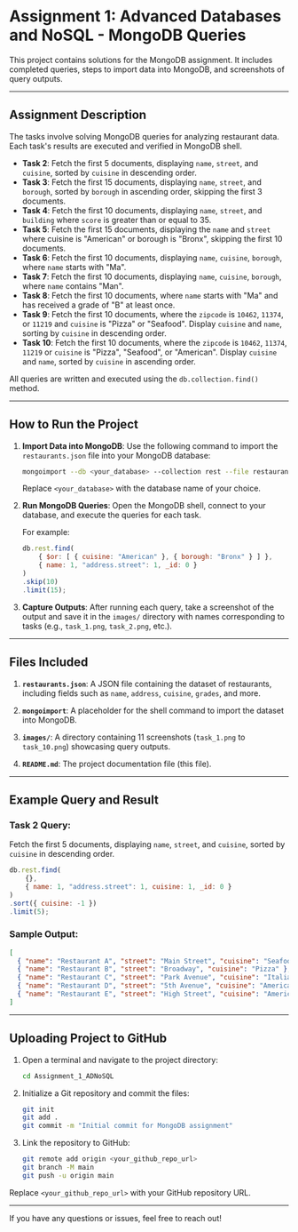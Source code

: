 # Assignment 1: Advanced Databases and NoSQL - MongoDB Queries

This project contains solutions for the MongoDB assignment. It includes completed queries, steps to import data into MongoDB, and screenshots of query outputs.

---

## Assignment Description

The tasks involve solving MongoDB queries for analyzing restaurant data. Each task's results are executed and verified in MongoDB shell.

- **Task 2**: Fetch the first 5 documents, displaying `name`, `street`, and `cuisine`, sorted by `cuisine` in descending order.
- **Task 3**: Fetch the first 15 documents, displaying `name`, `street`, and `borough`, sorted by `borough` in ascending order, skipping the first 3 documents.
- **Task 4**: Fetch the first 10 documents, displaying `name`, `street`, and `building` where `score` is greater than or equal to 35.
- **Task 5**: Fetch the first 15 documents, displaying the `name` and `street` where cuisine is "American" or borough is "Bronx", skipping the first 10 documents.
- **Task 6**: Fetch the first 10 documents, displaying `name`, `cuisine`, `borough`, where `name` starts with "Ma".
- **Task 7**: Fetch the first 10 documents, displaying `name`, `cuisine`, `borough`, where `name` contains "Man".
- **Task 8**: Fetch the first 10 documents, where `name` starts with "Ma" and has received a grade of "B" at least once.
- **Task 9**: Fetch the first 10 documents, where the `zipcode` is `10462`, `11374`, or `11219` and `cuisine` is "Pizza" or "Seafood". Display `cuisine` and `name`, sorting by `cuisine` in descending order.
- **Task 10**: Fetch the first 10 documents, where the `zipcode` is `10462`, `11374`, `11219` or `cuisine` is "Pizza", "Seafood", or "American". Display `cuisine` and `name`, sorted by `cuisine` in ascending order.

All queries are written and executed using the `db.collection.find()` method.

---

## How to Run the Project

1. **Import Data into MongoDB**:
   Use the following command to import the `restaurants.json` file into your MongoDB database:

   ```bash
   mongoimport --db <your_database> --collection rest --file restaurants.json --jsonArray
   ```

   Replace `<your_database>` with the database name of your choice.

2. **Run MongoDB Queries**:
   Open the MongoDB shell, connect to your database, and execute the queries for each task.

   For example:
   ```javascript
   db.rest.find(
       { $or: [ { cuisine: "American" }, { borough: "Bronx" } ] },
       { name: 1, "address.street": 1, _id: 0 }
   )
   .skip(10)
   .limit(15);
   ```

3. **Capture Outputs**:
   After running each query, take a screenshot of the output and save it in the `images/` directory with names corresponding to tasks (e.g., `task_1.png`, `task_2.png`, etc.).

---

## Files Included

1. **`restaurants.json`**:
   A JSON file containing the dataset of restaurants, including fields such as `name`, `address`, `cuisine`, `grades`, and more.

2. **`mongoimport`**:
   A placeholder for the shell command to import the dataset into MongoDB.

3. **`images/`**:
   A directory containing 11 screenshots (`task_1.png` to `task_10.png`) showcasing query outputs.

4. **`README.md`**:
   The project documentation file (this file).

---

## Example Query and Result

### Task 2 Query:
Fetch the first 5 documents, displaying `name`, `street`, and `cuisine`, sorted by `cuisine` in descending order.

```javascript
db.rest.find(
    {},
    { name: 1, "address.street": 1, cuisine: 1, _id: 0 }
)
.sort({ cuisine: -1 })
.limit(5);
```

### Sample Output:
```json
[
  { "name": "Restaurant A", "street": "Main Street", "cuisine": "Seafood" },
  { "name": "Restaurant B", "street": "Broadway", "cuisine": "Pizza" },
  { "name": "Restaurant C", "street": "Park Avenue", "cuisine": "Italian" },
  { "name": "Restaurant D", "street": "5th Avenue", "cuisine": "American" },
  { "name": "Restaurant E", "street": "High Street", "cuisine": "American" }
]
```

---

## Uploading Project to GitHub

1. Open a terminal and navigate to the project directory:
   ```bash
   cd Assignment_1_ADNoSQL
   ```

2. Initialize a Git repository and commit the files:
   ```bash
   git init
   git add .
   git commit -m "Initial commit for MongoDB assignment"
   ```

3. Link the repository to GitHub:
   ```bash
   git remote add origin <your_github_repo_url>
   git branch -M main
   git push -u origin main
   ```

Replace `<your_github_repo_url>` with your GitHub repository URL.

---

If you have any questions or issues, feel free to reach out!